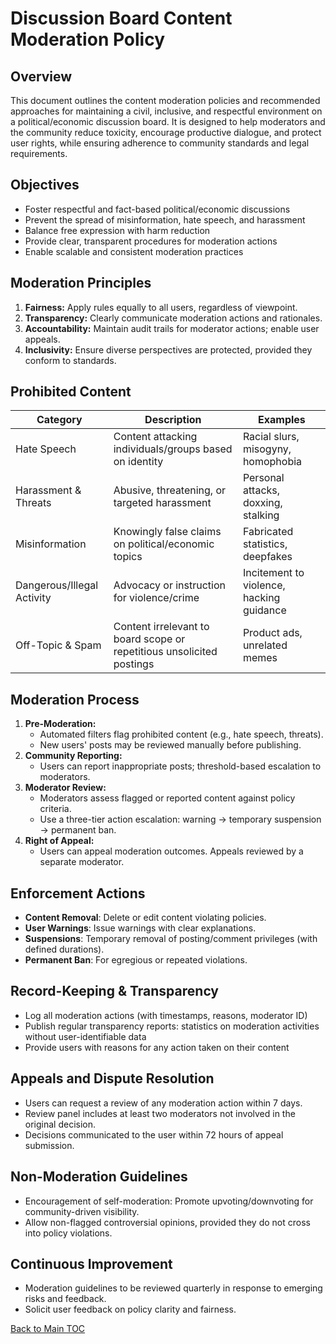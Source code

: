 # Discussion Board Content Moderation Policy

## Overview
This document outlines the content moderation policies and recommended approaches for maintaining a civil, inclusive, and respectful environment on a political/economic discussion board. It is designed to help moderators and the community reduce toxicity, encourage productive dialogue, and protect user rights, while ensuring adherence to community standards and legal requirements.

## Objectives
- Foster respectful and fact-based political/economic discussions
- Prevent the spread of misinformation, hate speech, and harassment
- Balance free expression with harm reduction
- Provide clear, transparent procedures for moderation actions
- Enable scalable and consistent moderation practices

## Moderation Principles
1. **Fairness:** Apply rules equally to all users, regardless of viewpoint.
2. **Transparency:** Clearly communicate moderation actions and rationales.
3. **Accountability:** Maintain audit trails for moderator actions; enable user appeals.
4. **Inclusivity:** Ensure diverse perspectives are protected, provided they conform to standards.

## Prohibited Content
| Category                        | Description                                                            | Examples                                      |
|----------------------------------|------------------------------------------------------------------------|-----------------------------------------------|
| Hate Speech                     | Content attacking individuals/groups based on identity                  | Racial slurs, misogyny, homophobia            |
| Harassment & Threats            | Abusive, threatening, or targeted harassment                           | Personal attacks, doxxing, stalking           |
| Misinformation                  | Knowingly false claims on political/economic topics                    | Fabricated statistics, deepfakes              |
| Dangerous/Illegal Activity      | Advocacy or instruction for violence/crime                             | Incitement to violence, hacking guidance      |
| Off-Topic & Spam                | Content irrelevant to board scope or repetitious unsolicited postings  | Product ads, unrelated memes                  |

## Moderation Process
1. **Pre-Moderation:**
   - Automated filters flag prohibited content (e.g., hate speech, threats).
   - New users' posts may be reviewed manually before publishing.
2. **Community Reporting:**
   - Users can report inappropriate posts; threshold-based escalation to moderators.
3. **Moderator Review:**
   - Moderators assess flagged or reported content against policy criteria.
   - Use a three-tier action escalation: warning → temporary suspension → permanent ban.
4. **Right of Appeal:**
   - Users can appeal moderation outcomes. Appeals reviewed by a separate moderator.

## Enforcement Actions
- **Content Removal**: Delete or edit content violating policies.
- **User Warnings**: Issue warnings with clear explanations.
- **Suspensions**: Temporary removal of posting/comment privileges (with defined durations).
- **Permanent Ban**: For egregious or repeated violations.

## Record-Keeping & Transparency
- Log all moderation actions (with timestamps, reasons, moderator ID)
- Publish regular transparency reports: statistics on moderation activities without user-identifiable data
- Provide users with reasons for any action taken on their content

## Appeals and Dispute Resolution
- Users can request a review of any moderation action within 7 days.
- Review panel includes at least two moderators not involved in the original decision.
- Decisions communicated to the user within 72 hours of appeal submission.

## Non-Moderation Guidelines
- Encouragement of self-moderation: Promote upvoting/downvoting for community-driven visibility.
- Allow non-flagged controversial opinions, provided they do not cross into policy violations.

## Continuous Improvement
- Moderation guidelines to be reviewed quarterly in response to emerging risks and feedback.
- Solicit user feedback on policy clarity and fairness.

[Back to Main TOC](./00_discussion_board_toc.md)
